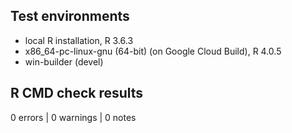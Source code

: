 ## Test environments
* local R installation, R 3.6.3
* x86_64-pc-linux-gnu (64-bit) (on Google Cloud Build), R 4.0.5
* win-builder (devel)

## R CMD check results

0 errors | 0 warnings | 0 notes

